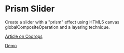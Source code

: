 # Prism Slider

Create a slider with a "prism" effect using HTML5 canvas globalCompositeOperation and a layering technique.

[Article on Codrops](http://tympanus.net/codrops/2015/03/31/prism-effect-slider-canvas/)

[Demo](http://tympanus.net/Tutorials/PrismEffectSlider/)
